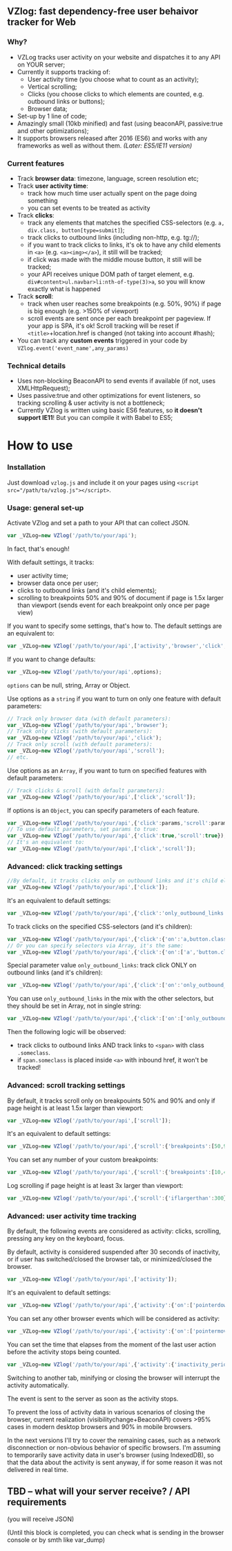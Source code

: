 ## VZlog:  fast dependency-free user behaivor tracker for Web ##

### Why? ###
* VZLog tracks user activity on your website and dispatches it to any API on YOUR server;
* Currently it supports tracking of:
	* User activity time (you choose what to count as an activity);
	* Vertical scrolling;
	* Clicks (you choose clicks to which elements are counted, e.g. outbound links or buttons);
	* Browser data;
* Set-up by 1 line of code;
* Amazingly small (10kb minified) and fast (using beaconAPI, passive:true and other optimizations);
* It supports browsers released after 2016 (ES6) and works with any frameworks as well as without them. *(Later: ES5/IE11 version)*

### Current features ###
* Track **browser data**: timezone, language, screen resolution etc;
* Track **user activity time**:
	* track how much time user actually spent on the page doing something
	* you can set events to be treated as activity
* Track **clicks**: 
	* track any elements that matches the specified CSS-selectors (e.g. `a, div.class, button[type=submit]`);
	* track clicks to outbound links (including non-http, e.g. tg://);
	* if you want to track clicks to links, it's ok to have any child elements in `<a>` (e.g. `<a><img></a>`), it still will be tracked;
	* if click was made with the middle mouse button, it still will be tracked;
	* your API receives unique DOM path of target element, e.g. `div#content>ul.navbar>li:nth-of-type(3)>a`, so you will know exactly what is happened
* Track **scroll**: 
	* track when user reaches some breakpoints (e.g. 50%, 90%) if page is big enough (e.g. >150% of viewport)
	* scroll events are sent once per each breakpoint per pageview. If your app is SPA, it's ok! Scroll tracking will be reset if `<title>`+location.href is changed (not taking into account #hash);
* You can track any **custom events** triggered in your code by `VZlog.event('event_name',any_params)`

### Technical details ###
* Uses non-blocking BeaconAPI to send events if available (if not, uses XMLHttpRequest);
* Uses passive:true and other optimizations for event listeners, so tracking scrolling & user activity is not a bottleneck;
* Currently VZlog is written using basic ES6 features, so **it doesn't support IE11**! But you can compile it with Babel to ES5;

# How to use #

### Installation ###
Just download `vzlog.js` and include it on your pages using `<script src="/path/to/vzlog.js"></script>`.

### Usage: general set-up ###

Activate VZlog and set a path to your API that can collect JSON.
```javascript
var _VZLog=new VZlog('/path/to/your/api');
```
In fact, that's enough!

With default settings, it tracks:
* user activity time;
* browser data once per user;
* clicks to outbound links (and it's child elements);
* scrolling to breakpoints 50% and 90% of document if page is 1.5x larger than viewport (sends event for each breakpoint only once per page view)

If you want to specify some settings, that's how to.
The default settings are an equivalent to:
```javascript
var _VZLog=new VZlog('/path/to/your/api',['activity','browser','click','scroll']);
``` 
If you want to change defaults:
```javascript
var _VZLog=new VZlog('/path/to/your/api',options);
``` 
`options` can be null, string, Array or Object.

Use options as a `string` if you want to turn on only one feature with default parameters:
```javascript
// Track only browser data (with default parameters):
var _VZLog=new VZlog('/path/to/your/api','browser'); 
// Track only clicks (with default parameters):
var _VZLog=new VZlog('/path/to/your/api','click'); 
// Track only scroll (with default parameters):
var _VZLog=new VZlog('/path/to/your/api','scroll'); 
// etc.
``` 
Use options as an `Array`, if you want to turn on specified features with default parameters:
```javascript
// Track clicks & scroll (with default parameters):
var _VZLog=new VZlog('/path/to/your/api',['click','scroll']); 

``` 
If options is an `Object`, you can specify parameters of each feature. 
```javascript
var _VZLog=new VZlog('/path/to/your/api',{'click':params,'scroll':params});
// To use default parameters, set params to true:
var _VZLog=new VZlog('/path/to/your/api',{'click':true,'scroll':true}); // track clicks & scroll (with default parameters)
// It's an equivalent to:
var _VZLog=new VZlog('/path/to/your/api',['click','scroll']);
```

### Advanced: click tracking settings ###

```javascript
//By default, it tracks clicks only on outbound links and it's child elements
var _VZLog=new VZlog('/path/to/your/api',['click']); 
``` 
It's an equivalent to default settings:
```javascript
var _VZLog=new VZlog('/path/to/your/api',{'click':'only_outbound_links'}); 

``` 
To track clicks on the specified CSS-selectors (and it's children):
```javascript
var _VZLog=new VZlog('/path/to/your/api',{'click':{'on':'a,button.class,button[type=submit]'}}); 
// Or you can specify selectors via Array, it's the same:
var _VZLog=new VZlog('/path/to/your/api',{'click':{'on':['a','button.class','button[type=submit]']}}); 
```
Special parameter value `only_outbound_links`: track click ONLY on outbound links (and it's children):
```javascript
var _VZLog=new VZlog('/path/to/your/api',{'click':['on':'only_outbound_links']}); 
```
You can use `only_outbound_links` in the mix with the other selectors, but they should be set in Array, not in single string:
```javascript
var _VZLog=new VZlog('/path/to/your/api',{'click':['on':['only_outbound_links','span.someclass']]}); 
```
Then the following logic will be observed: 
- track clicks to outbound links AND track links to `<span>` with class `.someclass`.
- if `span.someclass` is placed inside `<a>` with inbound href, it won't be tracked!


### Advanced: scroll tracking settings ###

By default, it tracks scroll only on breakpouints 50% and 90% and only if page height is at least 1.5x larger than viewport:
```javascript
var _VZLog=new VZlog('/path/to/your/api',['scroll']);
``` 
It's an equivalent to default settings:
```javascript
var _VZLog=new VZlog('/path/to/your/api',{'scroll':{'breakpoints':[50,90],'iflargerthan':150}}); 
``` 
You can set any number of your custom breakpoints:
```javascript
var _VZLog=new VZlog('/path/to/your/api',{'scroll':{'breakpoints':[10,40,70,95]}});
``` 
Log scrolling if page height is at least 3x larger than viewport:
```javascript
var _VZLog=new VZlog('/path/to/your/api',{'scroll':{'iflargerthan':300}}); 
```

### Advanced: user activity time tracking ###

By default, the following events are considered as activity: clicks, scrolling, pressing any key on the keyboard, focus. 

By default, activity is considered suspended after 30 seconds of inactivity, or if user has switched/closed the browser tab, or minimized/closed the browser.

```javascript
var _VZLog=new VZlog('/path/to/your/api',['activity']); 
``` 
It's an equivalent to default settings:
```javascript
var _VZLog=new VZlog('/path/to/your/api',{'activity':{'on':['pointerdown','scroll','keydown','focus'],'inactivity_period':30}}); 
``` 
You can set any other browser events which will be considered as activity:
```javascript
var _VZLog=new VZlog('/path/to/your/api',{'activity':{'on':['pointermove','pointerdown','pointermove','scroll']}}); 
``` 
You can set the time that elapses from the moment of the last user action before the activity stops being counted. 
```javascript
var _VZLog=new VZlog('/path/to/your/api',{'activity':{'inactivity_period':10}}); 
```
Switching to another tab, minifying or closing the browser will interrupt the activity automatically.

The event is sent to the server as soon as the activity stops. 

To prevent the loss of activity data in various scenarios of closing the browser, current realization (visibilitychange+BeaconAPI) covers >95% cases in modern desktop browsers and 90% in mobile browsers.

In the next versions I'll try to cover the remaining cases, such as a network disconnection or non-obvious behavior of specific browsers. I'm assuming to temporarily save activity data in user's browser (using IndexedDB), so that the data about the activity is sent anyway, if for some reason it was not delivered in real time.


## TBD – what will your server receive? / API requirements

(you will receive JSON)

(Until this block is completed, you can check what is sending in the browser console or by smth like var_dump)